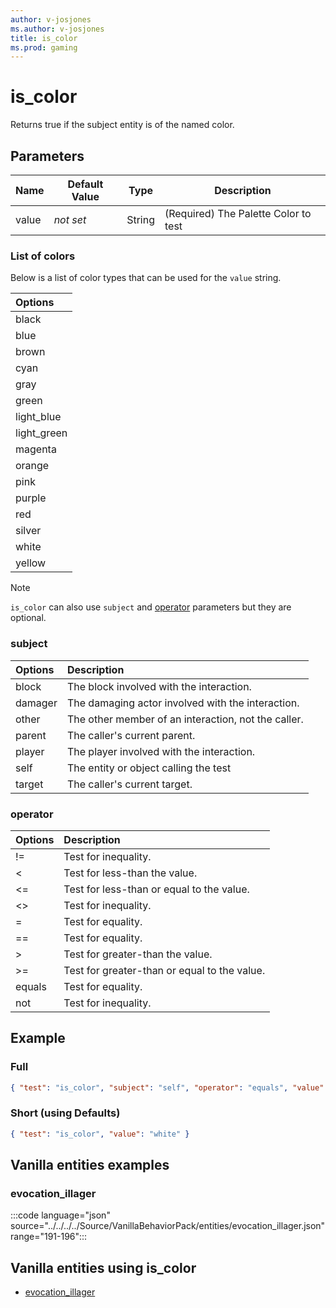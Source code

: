 ```yaml
---
author: v-josjones
ms.author: v-josjones
title: is_color
ms.prod: gaming
---
```


# is_color

Returns true if the subject entity is of the named color.

## Parameters

|Name |Default Value  |Type  |Description  |
|---------|---------|---------|---------|
|value |*not set* |String |(Required) The Palette Color to test |

### List of colors

Below is a list of color types that can be used for the `value` string.

| Options|
|:-----------|
| black|
| blue|
| brown|
| cyan|
| gray|
| green|
| light_blue|
| light_green|
| magenta|
| orange|
| pink|
| purple|
| red|
| silver|
| white|
| yellow|

>[!Note]
> `is_color` can also use `subject` and [operator](../Definitions/NestedTables/operator.md) parameters but they are optional.

### subject

| Options| Description |
|:-----------|:-----------|
| block| The block involved with the interaction. |
| damager| The damaging actor involved with the interaction. |
| other| The other member of an interaction, not the caller. |
| parent| The caller's current parent. |
| player| The player involved with the interaction. |
| self| The entity or object calling the test |
| target| The caller's current target. |

### operator

| Options| Description |
|:-----------|:-----------|
| !=| Test for inequality. |
| <| Test for less-than the value. |
| <=| Test for less-than or equal to the value. |
| <>| Test for inequality. |
| =| Test for equality. |
| ==| Test for equality. |
| >| Test for greater-than the value. |
| >=| Test for greater-than or equal to the value. |
| equals| Test for equality. |
| not| Test for inequality. |

## Example

### Full

```json
{ "test": "is_color", "subject": "self", "operator": "equals", "value": "white" }
```

### Short (using Defaults)

```json
{ "test": "is_color", "value": "white" }
```

## Vanilla entities examples

### evocation_illager

:::code language="json" source="../../../../Source/VanillaBehaviorPack/entities/evocation_illager.json" range="191-196":::

## Vanilla entities using is_color

- [evocation_illager](../../../../Source/VanillaBehaviorPack_Snippets/entities/evocation_illager.md)
